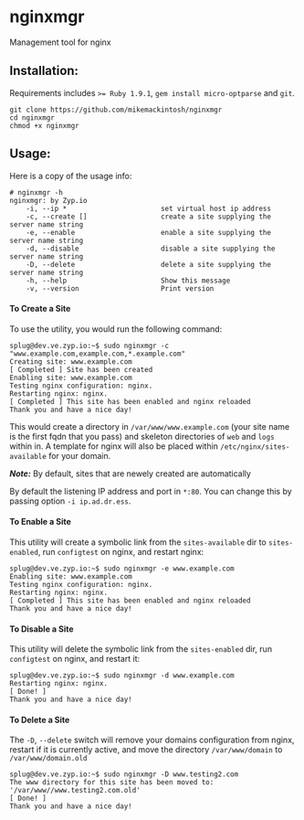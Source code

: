 nginxmgr
========

Management tool for nginx

## Installation:

Requirements includes `>= Ruby 1.9.1`, `gem install micro-optparse` and `git`.

    git clone https://github.com/mikemackintosh/nginxmgr
    cd nginxmgr
    chmod +x nginxmgr

## Usage:

Here is a copy of the usage info:

    # nginxmgr -h
    nginxmgr: by Zyp.io
        -i, --ip *                       set virtual host ip address
        -c, --create []                  create a site supplying the server name string
        -e, --enable                     enable a site supplying the server name string
        -d, --disable                    disable a site supplying the server name string
        -D, --delete                     delete a site supplying the server name string
        -h, --help                       Show this message
        -v, --version                    Print version

#### To Create a Site

To use the utility, you would run the following command:

    splug@dev.ve.zyp.io:~$ sudo nginxmgr -c "www.example.com,example.com,*.example.com"
    Creating site: www.example.com
    [ Completed ] Site has been created
    Enabling site: www.example.com
    Testing nginx configuration: nginx.
    Restarting nginx: nginx.
    [ Completed ] This site has been enabled and nginx reloaded
    Thank you and have a nice day!

This would create a directory in `/var/www/www.example.com` (your site name is the first fqdn that you pass) and skeleton directories of `web` and `logs` within in. A template for nginx will also be placed within `/etc/nginx/sites-available` for your domain.

***Note:*** By default, sites that are newely created are automatically 

By default the listening IP address and port in `*:80`. You can change this by passing option `-i ip.ad.dr.ess`. 


#### To Enable a Site

This utility will create a symbolic link from the `sites-available` dir to `sites-enabled`, run `configtest` on nginx, and restart nginx:

    splug@dev.ve.zyp.io:~$ sudo nginxmgr -e www.example.com
    Enabling site: www.example.com
    Testing nginx configuration: nginx.
    Restarting nginx: nginx.
    [ Completed ] This site has been enabled and nginx reloaded
    Thank you and have a nice day!

#### To Disable a Site

This utility will delete the symbolic link from the `sites-enabled` dir, run `configtest` on nginx, and restart it:

    splug@dev.ve.zyp.io:~$ sudo nginxmgr -d www.example.com
    Restarting nginx: nginx.
    [ Done! ]
    Thank you and have a nice day!

#### To Delete a Site

The `-D`, `--delete` switch will remove your domains configuration from nginx, restart if it is currently active, and move the directory  `/var/www/domain` to `/var/www/domain.old`

    splug@dev.ve.zyp.io:~$ sudo nginxmgr -D www.testing2.com
    The www directory for this site has been moved to: '/var/www//www.testing2.com.old'
    [ Done! ]
    Thank you and have a nice day!
